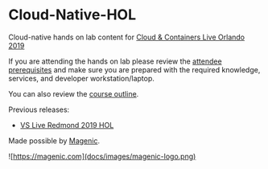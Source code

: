 # Cloud-Native-HOL
Cloud-native hands on lab content for [Cloud &amp; Containers Live Orlando 2019](https://cclive360.com/ECG/live360events/Events/Orlando-2019/CCLive.aspx)

If you are attending the hands on lab please review the [attendee prerequisites](https://github.com/rockfordlhotka/Cloud-Native-HOL/blob/master/docs/prerequisites.md) and make sure you are prepared with the required knowledge, services, and developer workstation/laptop.

You can also review the [course outline](docs/class_outline.md).

Previous releases:

* [VS Live Redmond 2019 HOL](https://github.com/rockfordlhotka/Cloud-Native-HOL/releases/tag/VSLRED19)

Made possible by [Magenic](https://magenic.com).

![https://magenic.com](docs/images/magenic-logo.png)
